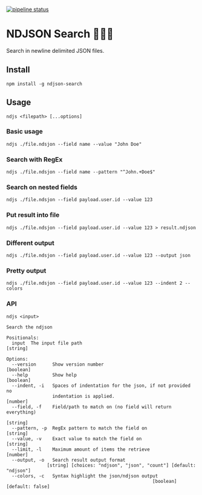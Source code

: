  [![pipeline status](https://gitlab.com/ngerritsen/ndjson-search/badges/master/pipeline.svg)](https://gitlab.com/ngerritsen/ndjson-search/-/commits/master)

# NDJSON Search 🕵🏻‍♀️

Search in newline delimited JSON files.

## Install

```
npm install -g ndjson-search
```

## Usage

```
ndjs <filepath> [...options]
```

### Basic usage

```
ndjs ./file.ndsjon --field name --value "John Doe"
```

### Search with RegEx

```
ndjs ./file.ndsjon --field name --pattern "^John.+Doe$"
```

### Search on nested fields

```
ndjs ./file.ndsjon --field payload.user.id --value 123
```

### Put result into file

```
ndjs ./file.ndsjon --field payload.user.id --value 123 > result.ndjson
```

### Different output

```
ndjs ./file.ndsjon --field payload.user.id --value 123 --output json
```

### Pretty output

```
ndjs ./file.ndsjon --field payload.user.id --value 123 --indent 2 --colors
```

### API

```
ndjs <input>

Search the ndjson

Positionals:
  input  The input file path                                            [string]

Options:
  --version      Show version number                                   [boolean]
  --help         Show help                                             [boolean]
  --indent, -i   Spaces of indentation for the json, if not provided no
                 indentation is applied.                                [number]
  --field, -f    Field/path to match on (no field will return everything)
                                                                        [string]
  --pattern, -p  RegEx pattern to match the field on                    [string]
  --value, -v    Exact value to match the field on                      [string]
  --limit, -l    Maximum amount of items the retrieve                   [number]
  --output, -o   Search result output format
               [string] [choices: "ndjson", "json", "count"] [default: "ndjson"]
  --colors, -c   Syntax highlight the json/ndjson output
                                                      [boolean] [default: false]
```
